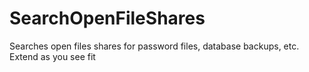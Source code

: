 # SearchOpenFileShares
Searches open files shares for password files, database backups, etc.  Extend as you see fit
